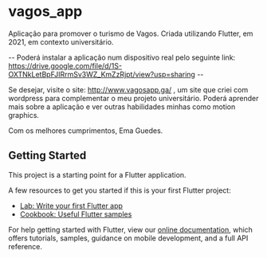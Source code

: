 # vagos_app

Aplicação para promover o turismo de Vagos.
Criada utilizando Flutter, em 2021, em contexto universitário. 

-- Poderá instalar a aplicação num dispositivo real pelo seguinte link: https://drive.google.com/file/d/1S-OXTNkLetBpFJIRrmSv3WZ_KmZzRjpt/view?usp=sharing --

Se desejar, visite o site: http://www.vagosapp.ga/ , um site que criei com wordpress para complementar o meu projeto universitário. Poderá aprender mais sobre a aplicação e ver outras habilidades minhas como motion graphics.

Com os melhores cumprimentos,
Ema Guedes.


## Getting Started

This project is a starting point for a Flutter application.

A few resources to get you started if this is your first Flutter project:

- [Lab: Write your first Flutter app](https://flutter.dev/docs/get-started/codelab)
- [Cookbook: Useful Flutter samples](https://flutter.dev/docs/cookbook)

For help getting started with Flutter, view our
[online documentation](https://flutter.dev/docs), which offers tutorials,
samples, guidance on mobile development, and a full API reference.
